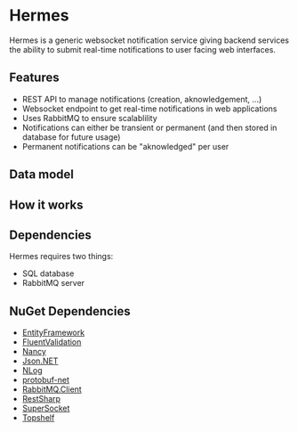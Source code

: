 # Hermes

Hermes is a generic websocket notification service giving backend services the ability to submit real-time notifications to user facing web interfaces.

## Features

* REST API to manage notifications (creation, aknowledgement, ...)
* Websocket endpoint to get real-time notifications in web applications
* Uses RabbitMQ to ensure scalablility
* Notifications can either be transient or permanent (and then stored in database for future usage)
* Permanent notifications can be "aknowledged" per user

## Data model

## How it works

## Dependencies

Hermes requires two things:
* SQL database
* RabbitMQ server

## NuGet Dependencies

* [EntityFramework](http://go.microsoft.com/fwlink/?LinkID=320540)
* [FluentValidation](https://github.com/JeremySkinner/fluentvalidation)
* [Nancy](https://github.com/NancyFx/Nancy)
* [Json.NET](https://github.com/JamesNK/Newtonsoft.Json)
* [NLog](https://github.com/NLog/NLog)
* [protobuf-net](https://github.com/mgravell/protobuf-net)
* [RabbitMQ.Client](https://github.com/rabbitmq/rabbitmq-dotnet-client)
* [RestSharp](https://github.com/restsharp/RestSharp)
* [SuperSocket](https://github.com/kerryjiang/SuperSocket)
* [Topshelf](https://github.com/Topshelf/Topshelf)
